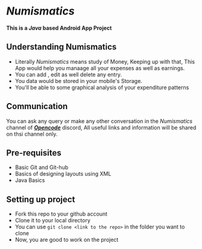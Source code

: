 # _Numismatics_
**This is a _Java_ based Android App Project**

## Understanding Numismatics
* Literally _Numismatics_ means study of Money, Keeping up with that, This App would help you manaage all your expenses as well as earnings.
* You can add , edit as well delete any entry.
* You data would be stored in your mobile's Storage.
* You'll be able to some graphical analysis of your expenditure patterns

## Communication
You can ask any query or make any other conversation in the _Numismatics_ channel of [***Opencode***](https://discord.com/invite/PX7uJCSXPw) discord, All useful links and information will be shared on thsi channel only.

## Pre-requisites
* Basic Git and Git-hub 
* Basics of designing layouts using XML
* Java Basics

## Setting up project
* Fork this repo to your github account
* Clone it to your local directory
* You can use `git clone <link to the repo>` in the folder you want to clone
* Now, you are good to work on the project
